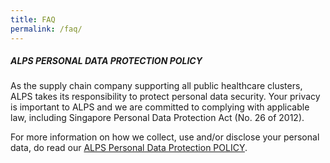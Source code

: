 ```yaml
---
title: FAQ
permalink: /faq/
---
```

##### ALPS PERSONAL DATA PROTECTION POLICY

As the supply chain company supporting all public healthcare clusters, ALPS takes its responsibility to protect personal data security. Your privacy is important to ALPS and we are committed to complying with applicable law, including Singapore Personal Data Protection Act (No. 26 of 2012).

For more information on how we collect, use and/or disclose your personal data, do read our [ALPS Personal Data Protection POLICY](https://cms.isomer.gov.sg/files/alps%20pdpa%20policy.pdf).